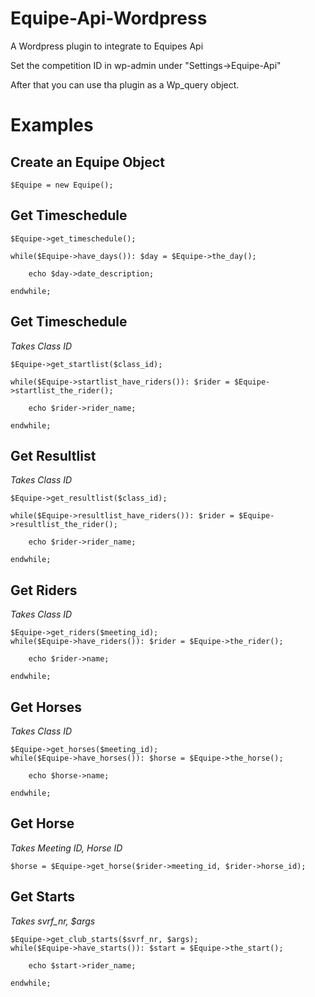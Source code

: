 Equipe-Api-Wordpress
====================

A Wordpress plugin to integrate to Equipes Api

Set the competition ID in wp-admin under "Settings->Equipe-Api"

After that you can use tha plugin as a Wp_query object.

Examples
====================

Create an Equipe Object
--------------

	$Equipe = new Equipe();


Get Timeschedule
--------------

	$Equipe->get_timeschedule();

	while($Equipe->have_days()): $day = $Equipe->the_day();

    	echo $day->date_description;

	endwhile;


Get Timeschedule
--------------
*Takes Class ID*

	$Equipe->get_startlist($class_id);

	while($Equipe->startlist_have_riders()): $rider = $Equipe->startlist_the_rider();

    	echo $rider->rider_name;

	endwhile;



Get Resultlist
--------------
*Takes Class ID*

	$Equipe->get_resultlist($class_id);

	while($Equipe->resultlist_have_riders()): $rider = $Equipe->resultlist_the_rider();

    	echo $rider->rider_name;

	endwhile;


Get Riders
--------------
*Takes Class ID*

	$Equipe->get_riders($meeting_id);
	while($Equipe->have_riders()): $rider = $Equipe->the_rider();

    	echo $rider->name;

	endwhile;


Get Horses
--------------
*Takes Class ID*

	$Equipe->get_horses($meeting_id);
	while($Equipe->have_horses()): $horse = $Equipe->the_horse();

    	echo $horse->name;

	endwhile;
	

Get Horse
--------------	
*Takes Meeting ID, Horse ID*

	$horse = $Equipe->get_horse($rider->meeting_id, $rider->horse_id);


Get Starts 
--------------
*Takes svrf_nr, $args*

	$Equipe->get_club_starts($svrf_nr, $args);
	while($Equipe->have_starts()): $start = $Equipe->the_start();

    	echo $start->rider_name;

	endwhile;
